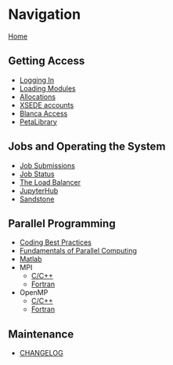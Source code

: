 # Navigation

[Home](Home)

## Getting Access
- [Logging In](Logging-In)
- [Loading Modules](Loading-Modules)
- [Allocations]()
- [XSEDE accounts](XSEDE)
- [Blanca Access]()
- [PetaLibrary](PetaLibrary)

## Jobs and Operating the System
- [Job Submissions](Job-Submissions)
- [Job Status]()
- [The Load Balancer](The-Load-Balancer-Tool)
- [JupyterHub]()
- [Sandstone]()

## Parallel Programming
- [Coding Best Practices](Coding-Best-Practices)
- [Fundamentals of Parallel Computing](Fundamentals-of-Parallel-Computing)
- [Matlab](Matlab)
- MPI
    + [C/C++](MPI-C--)
    + [Fortran](MPI-Fortran)
- OpenMP 
    + [C/C++](OpenMP-C--)
    + [Fortran](OpenMP-Fortran)

## Maintenance
- [CHANGELOG](CHANGELOG)
